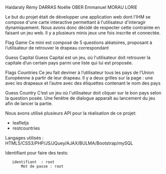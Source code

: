 
Haidaraly Rémy
DARRAS Noélie
OBER Emmanuel
MORAU LORIE


Le but du projet était de développer une application web dont l'IHM se compose d'une carte interactive permettant à l'utilisateur d'interagir dynamiquement.
Nous avons donc décidé de respecter cette contrainte en faisant un jeu web. Il y a plusieurs minis jeux une fois inscrite et connectée. 

Flag Game
Ce mini est composé de 5 questions aléatoires, proposant à l’utilisateur de
retrouver le drapeau correspondant

Guess Capital
Guess Capital est un jeu, où l'utilisateur doit retrouver la capitale d’un certain
pays parmi une liste qui lui est proposée.

Flags Countries
Ce jeu fait deviner à l’utilisateur tous les pays de l’Union Européenne à partir
de leur drapeau. Il y a deux grilles sur la page : une avec les drapeaux et l’autre avec
des étiquettes contenant le nom des pays

Guess Country
C’est un jeu où l'utilisateur doit cliquer sur le bon pays selon la question
posée. Une fenêtre de dialogue apparaît au lancement du jeu afin de lancer la partie.



Nous avons utilisé plusieurs API pour la réalisation de ce projet: 
  - leafletjs
  - restcountries

Langages utilisés : HTML5/CSS3/PHP/JS/JQuey/AJAX/BULMA/Bootstrap/mySQL


Identifiant pour faire des tests: 


       identifiant  : root
		   Mot de passe : root

